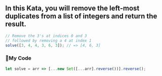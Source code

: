 ## In this Kata, you will remove the left-most duplicates from a list of integers and return the result.
```js
// Remove the 3's at indices 0 and 3
// followed by removing a 4 at index 1
solve([3, 4, 4, 3, 6, 3]); // => [4, 6, 3]
```
### :large_blue_circle:My Code
```js
let solve = arr => [...new Set([...arr].reverse())].reverse();
```
